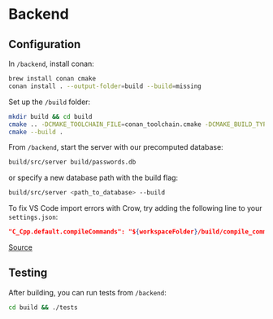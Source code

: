 # Backend

## Configuration

In `/backend`, install conan:

```bash
brew install conan cmake
conan install . --output-folder=build --build=missing
```

Set up the `/build` folder:

```bash
mkdir build && cd build
cmake .. -DCMAKE_TOOLCHAIN_FILE=conan_toolchain.cmake -DCMAKE_BUILD_TYPE=Release
cmake --build .
```

From `/backend`, start the server with our precomputed database:

```bash
build/src/server build/passwords.db 
```

or specify a new database path with the build flag:
```bash
build/src/server <path_to_database> --build
```


To fix VS Code import errors with Crow, try adding the following line to your `settings.json`:

```json
"C_Cpp.default.compileCommands": "${workspaceFolder}/build/compile_commands.json",
```

[Source](https://stackoverflow.com/questions/58077908/linking-conan-include-to-vs-code)

## Testing

After building, you can run tests from `/backend`:

```bash
cd build && ./tests
```
